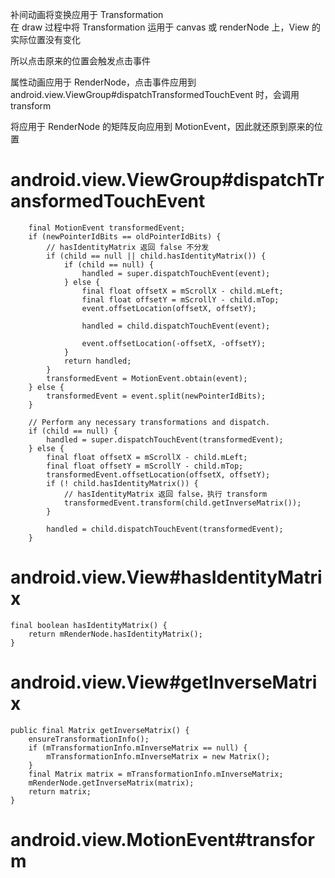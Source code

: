 补间动画将变换应用于 Transformation  
在 draw 过程中将 Transformation 运用于 canvas 或 renderNode 上，View 的实际位置没有变化

所以点击原来的位置会触发点击事件

属性动画应用于 RenderNode，点击事件应用到 android.view.ViewGroup#dispatchTransformedTouchEvent 时，会调用 transform

将应用于 RenderNode 的矩阵反向应用到 MotionEvent，因此就还原到原来的位置

# android.view.ViewGroup#dispatchTransformedTouchEvent

        final MotionEvent transformedEvent;
        if (newPointerIdBits == oldPointerIdBits) {
            // hasIdentityMatrix 返回 false 不分发
            if (child == null || child.hasIdentityMatrix()) {
                if (child == null) {
                    handled = super.dispatchTouchEvent(event);
                } else {
                    final float offsetX = mScrollX - child.mLeft;
                    final float offsetY = mScrollY - child.mTop;
                    event.offsetLocation(offsetX, offsetY);

                    handled = child.dispatchTouchEvent(event);

                    event.offsetLocation(-offsetX, -offsetY);
                }
                return handled;
            }
            transformedEvent = MotionEvent.obtain(event);
        } else {
            transformedEvent = event.split(newPointerIdBits);
        }

        // Perform any necessary transformations and dispatch.
        if (child == null) {
            handled = super.dispatchTouchEvent(transformedEvent);
        } else {
            final float offsetX = mScrollX - child.mLeft;
            final float offsetY = mScrollY - child.mTop;
            transformedEvent.offsetLocation(offsetX, offsetY);
            if (! child.hasIdentityMatrix()) {
                // hasIdentityMatrix 返回 false，执行 transform
                transformedEvent.transform(child.getInverseMatrix());
            }

            handled = child.dispatchTouchEvent(transformedEvent);
        }
        
# android.view.View#hasIdentityMatrix

    final boolean hasIdentityMatrix() {
        return mRenderNode.hasIdentityMatrix();
    }
# android.view.View#getInverseMatrix
    public final Matrix getInverseMatrix() {
        ensureTransformationInfo();
        if (mTransformationInfo.mInverseMatrix == null) {
            mTransformationInfo.mInverseMatrix = new Matrix();
        }
        final Matrix matrix = mTransformationInfo.mInverseMatrix;
        mRenderNode.getInverseMatrix(matrix);
        return matrix;
    }

# android.view.MotionEvent#transform
